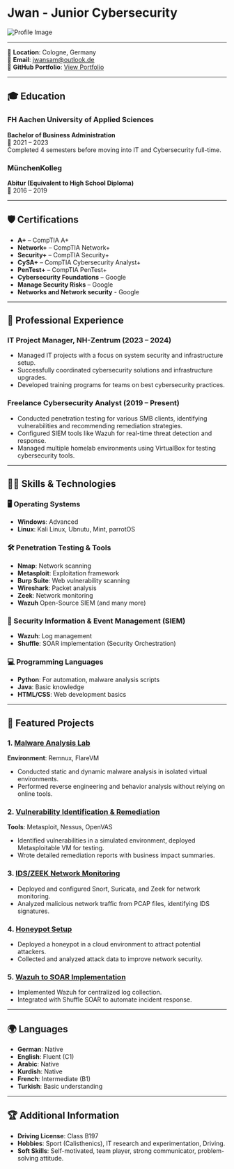 # Jwan - Junior Cybersecurity

![Profile Image](../assets/profile.png) 

---

📍 **Location**: Cologne, Germany  
📧 **Email**: [jwansam@outlook.de](mailto:jwansam@outlook.de)   
🔗 **GitHub Portfolio**: [View Portfolio](jwannn.github.io/portfolio)  

---

## 🎓 Education
### FH Aachen University of Applied Sciences
**Bachelor of Business Administration**  
📅 2021 – 2023  
Completed 4 semesters before moving into IT and Cybersecurity full-time.

### MünchenKolleg
**Abitur (Equivalent to High School Diploma)**  
📅 2016 – 2019  

---

## 🛡️ Certifications
  
- **A+** – CompTIA A+  
- **Network+** – CompTIA Network+  
- **Security+** – CompTIA Security+  
- **CySA+** – CompTIA Cybersecurity Analyst+  
- **PenTest+** – CompTIA PenTest+ 
- **Cybersecurity Foundations** – Google  
- **Manage Security Risks** – Google
- **Networks and Network security** - Google

---

## 💼 Professional Experience

### IT Project Manager, NH-Zentrum (2023 – 2024)
- Managed IT projects with a focus on system security and infrastructure setup.
- Successfully coordinated cybersecurity solutions and infrastructure upgrades.
- Developed training programs for teams on best cybersecurity practices.

### Freelance Cybersecurity Analyst (2019 – Present)
- Conducted penetration testing for various SMB clients, identifying vulnerabilities and recommending remediation strategies.
- Configured SIEM tools like Wazuh for real-time threat detection and response.
- Managed multiple homelab environments using VirtualBox for testing cybersecurity tools.

---

## 🧑‍💻 Skills & Technologies

### 🖥️ Operating Systems
- **Windows**: Advanced
- **Linux**: Kali Linux, Ubnutu, Mint, parrotOS
  
### 🛠️ Penetration Testing & Tools
- **Nmap**: Network scanning
- **Metasploit**: Exploitation framework
- **Burp Suite**: Web vulnerability scanning
- **Wireshark**: Packet analysis
- **Zeek**: Network monitoring
- **Wazuh** Open-Source SIEM
(and many more)  

### 🔐 Security Information & Event Management (SIEM)
- **Wazuh**: Log management
- **Shuffle**: SOAR implementation (Security Orchestration)

### 💻 Programming Languages
- **Python**: For automation, malware analysis scripts
- **Java**: Basic knowledge
- **HTML/CSS**: Web development basics

---

## 🚀 Featured Projects

### 1. [Malware Analysis Lab](../projects/malware-analysis-lab.md)   
**Environment**: Remnux, FlareVM  
- Conducted static and dynamic malware analysis in isolated virtual environments.  
- Performed reverse engineering and behavior analysis without relying on online tools.

### 2. [Vulnerability Identification & Remediation](../projects/vulnerability-identification.md)   
**Tools**: Metasploit, Nessus, OpenVAS  
- Identified vulnerabilities in a simulated environment, deployed Metasploitable VM for testing.
- Wrote detailed remediation reports with business impact summaries.

### 3. [IDS/ZEEK Network Monitoring](../projects/ids-zeek-monitoring.md)    
- Deployed and configured Snort, Suricata, and Zeek for network monitoring.
- Analyzed malicious network traffic from PCAP files, identifying IDS signatures.

### 4. [Honeypot Setup](../projects/honeypot.md)  
- Deployed a honeypot in a cloud environment to attract potential attackers.
- Collected and analyzed attack data to improve network security.

### 5. [Wazuh to SOAR Implementation](../projects/wazuh-soar-implementation.md)   
- Implemented Wazuh for centralized log collection.
- Integrated with Shuffle SOAR to automate incident response.

---

## 🌍 Languages
- **German**: Native  
- **English**: Fluent (C1)  
- **Arabic**: Native  
- **Kurdish**: Native  
- **French**: Intermediate (B1)  
- **Turkish**: Basic understanding

---

## 🏆 Additional Information

- **Driving License**: Class B197
- **Hobbies**: Sport (Calisthenics), IT research and experimentation, Driving.
- **Soft Skills**: Self-motivated, team player, strong communicator, problem-solving attitude.
